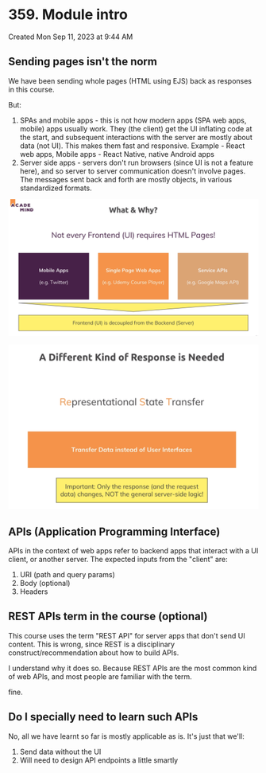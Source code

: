 # 359. Module intro
Created Mon Sep 11, 2023 at 9:44 AM

## Sending pages isn't the norm
We have been sending whole pages (HTML using EJS) back as responses in this course. 

But:
1. SPAs and mobile apps - this is not how modern apps (SPA web apps, mobile) apps usually work. They (the client) get the UI inflating code at the start, and subsequent interactions with the server are mostly about data (not UI). This makes them fast and responsive. Example - React web apps, Mobile apps - React Native, native Android apps
2. Server side apps - servers don't run browsers (since UI is not a feature here), and so server to server communication doesn't involve pages. The messages sent back and forth are mostly objects, in various standardized formats.

![](../../../../assets/359_Module_intro-image-1-1d84a321.png)

![](../../../../assets/359_Module_intro-image-2-1d84a321.png)
## APIs (Application Programming Interface)
APIs in the context of web apps refer to backend apps that interact with a UI client, or another server. The expected inputs from the "client" are:
1. URI (path and query params)
2. Body (optional)
3. Headers


## REST APIs term in the course (optional)
This course uses the term "REST API" for server apps that don't send UI content. This is wrong, since REST is a disciplinary construct/recommendation about how to build APIs.

I understand why it does so. Because REST APIs are the most common kind of web APIs, and most people are familiar with the term.

fine.


## Do I specially need to learn such APIs
No, all we have learnt so far is mostly applicable as is. It's just that we'll:
1. Send data without the UI
2. Will need to design API endpoints a little smartly